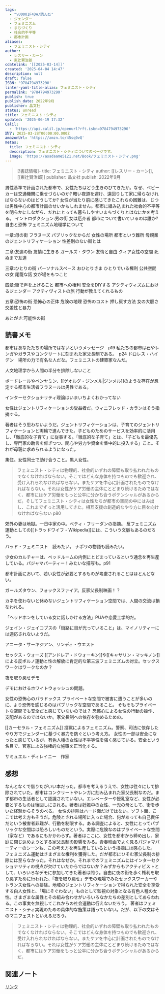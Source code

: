 ```yaml
---
tags:
  - "\U0001F4DA/読んだ"
  - ジェンダー
  - フェミニズム
  - まちづくり
  - 社会的不平等
  - 都市計画
aliases:
  - フェミニスト・シティ
author:
  - レスリー・カーン
  - 東辻賢治郎
cdatelink: '[[2025-03-14]]'
created: '2025-04-04 14:47'
description: null
draft: false
ISBN: '9784794973290'
linter-yaml-title-alias: フェミニスト・シティ
permalink: '9784794973290'
publish: true
publish_date: 2022年9月
publisher: 晶文社
status: unread
title: フェミニスト・シティ
updated: '2025-06-19 17:32'
Calil:
  - 'https://api.calil.jp/openurl?rft.isbn=9784794973290'
読了: 2025-03-28T00:00:00.000Z
amazonUrl: 'https://amzn.to/45sq0vQ'
metas:
  title: フェミニスト・シティ
  description: フェミニスト・シティについてのページです。
  image: 'https://asadaame5121.net/Book/フェミニスト・シティ.png'
---
```

>[!書誌情報]-
>title: フェミニスト・シティ
>author: [[レスリー・カーン]], [[東辻賢治郎]]
>publisher: 晶文社
>publish: 2022年9月

男性基準で計画された都市で、女性たちはどう生きのびてきたか。なぜ、ベビーカーは交通機関に乗せづらいのか? 暗い夜道を避け、遠回りして家に帰らなければならないのはどうしてか? 女性が当たり前に感じてきたこれらの困難は、じつは男性中心の都市計画のせいかもしれません。都市に組み込まれた社会的不平等を明らかにしながら、だれにとっても暮らしやすいまちづくりとはなにかを考える。
イントロダクション:男の街
女は厄介者
都市について書いているのは誰か?
自由と恐怖
フェミニズム地理学について

一章:母の街
フラヌーズ
パブリックなからだ
女性の場所
都市という難所
母親業のジェントリフィケーション
性差別のない街とは

二章:友達の街
友情に生きる
ガールズ・タウン
友情と自由
クィア女性の空間
死ぬまで友達

三章:ひとりの街
パーソナルスペース
おひとりさま
ひとりでいる権利
公共空間の女
尾籠な話
女が場をもつこと

四章:街で声を上げること
都市への権利
安全をDIYする
アクティヴィズムにおけるジェンダー
アクティヴィストの旅
行動が教えてくれるもの

五章:恐怖の街
恐怖心の正体
危険の地理
恐怖のコスト
押し戻す方法
女の大胆さ
交差性と暴力

あとがき:可能性の街

## 読書メモ
都市はあなたたちの場所ではないというメッセージ　p19
私たちの都市は石やレンガやガラスやコンクリートに刻まれた家父長制である。　p24
ドロレス・ハイデン　場所の力で有名な人だな。フェミニストの建築家なんだ。

人文地理学から人間の半分を排除しないこと

ボードレールやベンヤミン、[[ゲオルグ・ジンメル|ジンメル]]のような存在が想定する都市生活者フラヌールは男性である。

インターセクショナリティ理論はいまいちよくわかってない

女性はジェントリフィケーションの受益者だ。ウィニフレッド・カランはそう指摘する。

著者はそう思わないようだ。ジェントリフィケーションは、子育てのジェントリフィケーションと両輪で進んできた。子どものためのサービスを効率的に活用し、「徹底的な子育て」に従事する。「徹底的な子育て」とは、「子どもを最優先し、専門家の助言を仰ぎつつ、関心や労力や資金を集中的に投入する」こと。それが母親に求められるようになった。

集住。女性同士で助け合うこと。黒人女性。

> フェミニスト・シティは物理的、社会的いずれの障壁も取り払われたものでなくなければならない。そこではどんな身体を持つものでも歓迎され、受け入れられなければならない。またケアを中心に計画されたものでなければならない。それは女性がケア労働の主体にとどまり続けるためではなく、都市にはケア労働をもっと公平に分かち合うポテンシャルがあるからだ。そしてフェミニスト・シティは女性たちが都市の空間の中にはみ出し、これまでずっと活用してきた。相互支援の創造的なやり方に目を向けなければならない
> p80

郊外の妻は地獄。一日中家の中。ベティ・フリーダンの指摘。
反フェミニズム運動としての[[トラッドワイフ - Wikipedia]]には、こういう文脈もあるのだろう。

バッド・フェミニスト　読みたい。
ナポリの物語も読みたい。

少女のカルチャーは、ベッドルームの内側にとどまっているという通念を再生産している。パジャマパーティー！みたいな描写も。p91

都市計画において、若い女性が必要とするものが考慮されることはほとんどない。

ガールズタウン、フォックスファイア。反家父長制映画！？

カネを使わないと休めないジェントリフィケーション空間では、人間の交流は損なわれる。

「ヘッドホンをしている女に話しかける方法」PUAや恋愛工学的だ。

ジェイン・ジェイコブスの「街路に目が光っていること」は、マイノリティーには適応されないようだ。

アニータ・サーキジアン、リンディ・ウエスト

セックス・ウォーズ
[[アンドレア・ドウォーキン]]や[[キャサリン・マッキノン]]による反ポルノ運動と性の解放に肯定的な第三波フェミニズムの対立。セックスワークはワークなのか？

夜を取り戻せデモ

デモにおけるホワイトウォッシュの問題。

女性の恐怖心のパラドックス
プライベートな空間で被害に遭うことが多いのに、より恐怖を感じるのはパブリックな空間であること。
	そもそもプライベートな空間でも安全だと感じていないのでは？
	恐怖心による女性の行動の操作、支配があるのではないか。家父長制への依存を強めるための。

[[カーセラル・フェミニズム]]
投獄によるフェミニズム。警察、司法に依存したやり方でジェンダーに基づく暴力を防ぐという考え方。
女性の一部は安全になったと感じているが、有色人種の女性は不平等性を強く感じている。安全という名目で、官憲による強権的な施策を正当化する。

サミュエル・ディレイニー　作家


## 感想
なんとなくで借りたがいい本だった。都市を考えるうえで、女性は往々にして排除されていた。都市はコンクリートやレンガに刻み込まれた家父長制なのだ。まず都市の生活者として認識されていない。エレベーターや授乳室など、女性が必要とするものは後回しにされる。著者は妊娠中の女性、一児の母として、街を歩いた経験からそうのべる。
女性の排除はハード面だけではない。ソフト面、ここでは考え方もそうだ。危険とされる場所に入った場合、何があっても自己責任だという被害者非難が、行動を制限する。ある調査によると、女性にとってパブリックな空間はは恐ろしいものだという。実際に危険なのはプライベートな空間（家など）であるにもかかわらず。著者はここに、女性を都市から締め出し、家庭に閉じ込めようとする家父長制の影響をみる。青春映画でよく見るパジャマパーティーのシーンも、この考え方を再生産しているという指摘には感心した。
フェミニズム運動はさまざまな権利を獲得した。だが都市にひそむ家父長制の排除には至らなかった。それはなぜか。それまでのフェミニズムにはインターセクショナリティの視点が欠けていたからではないか？みずからもアクティビストとして、いろいろなデモに参加してきた著者は問う。自由に夜の街を歩く権利を取り戻すために行われた、「夜を取り戻せ」デモの現場でみたセックスワーカーやトランス女性への排除。地域のジェントリフィケーションで得られた安全を享受する白人女性と、「場にそぐわない」ものとして監視の対象となる有色人種の女性。さまざまな属性とその組み合わせがいろいろなかたちの差別としてあらわれる。この事実を無視してこれからの社会運動は行えないだろう。
著者はフェミニスト・シティ実現のための具体的な施策は語っていない。だが、以下の文はそのマニフェストといえるだろう。

>フェミニスト・シティは物理的、社会的いずれの障壁も取り払われたものでなくなければならない。そこではどんな身体を持つものでも歓迎され、受け入れられなければならない。またケアを中心に計画されたものでなければならない。それは女性がケア労働の主体にとどまり続けるためではなく、都市にはケア労働をもっと公平に分かち合うポテンシャルがあるからだ。

## 関連ノート

<a href="https://asadaame5121.net/9784794973290" class="u-url">リンク</a>
